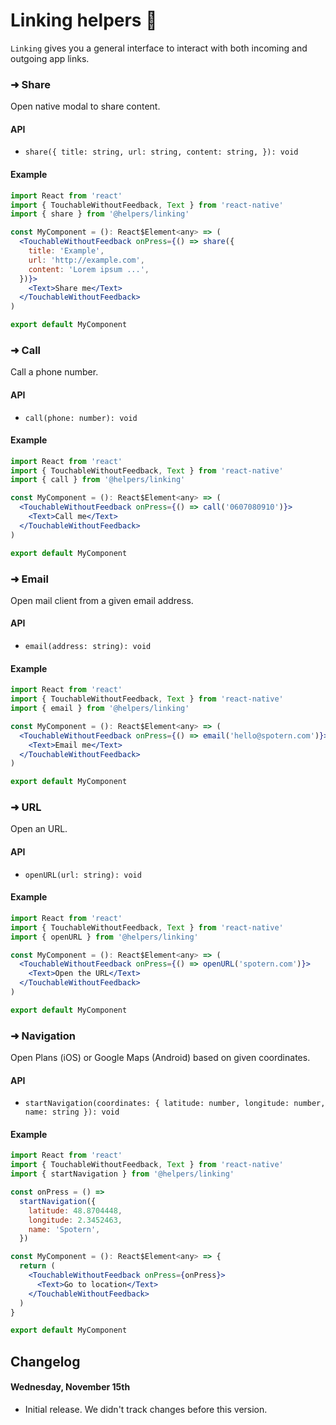 # Linking helpers 🔗

```Linking``` gives you a general interface to interact with both incoming and outgoing app links.

### ➜ Share

Open native modal to share content.

#### API

* ```share({ title: string, url: string, content: string, }): void```

#### Example

```jsx
import React from 'react'
import { TouchableWithoutFeedback, Text } from 'react-native'
import { share } from '@helpers/linking'

const MyComponent = (): React$Element<any> => (
  <TouchableWithoutFeedback onPress={() => share({
    title: 'Example',
    url: 'http://example.com',
    content: 'Lorem ipsum ...',
  })}>
    <Text>Share me</Text>
  </TouchableWithoutFeedback>
)

export default MyComponent
```

### ➜ Call

Call a phone number.

#### API

* ```call(phone: number): void```

#### Example

```jsx
import React from 'react'
import { TouchableWithoutFeedback, Text } from 'react-native'
import { call } from '@helpers/linking'

const MyComponent = (): React$Element<any> => (
  <TouchableWithoutFeedback onPress={() => call('0607080910')}>
    <Text>Call me</Text>
  </TouchableWithoutFeedback>
)

export default MyComponent
```

### ➜ Email

Open mail client from a given email address.

#### API

* ```email(address: string): void```

#### Example

```jsx
import React from 'react'
import { TouchableWithoutFeedback, Text } from 'react-native'
import { email } from '@helpers/linking'

const MyComponent = (): React$Element<any> => (
  <TouchableWithoutFeedback onPress={() => email('hello@spotern.com')}>
    <Text>Email me</Text>
  </TouchableWithoutFeedback>
)

export default MyComponent
```

### ➜ URL

Open an URL.

#### API

* ```openURL(url: string): void```

#### Example

```jsx
import React from 'react'
import { TouchableWithoutFeedback, Text } from 'react-native'
import { openURL } from '@helpers/linking'

const MyComponent = (): React$Element<any> => (
  <TouchableWithoutFeedback onPress={() => openURL('spotern.com')}>
    <Text>Open the URL</Text>
  </TouchableWithoutFeedback>
)

export default MyComponent
```

### ➜ Navigation

Open Plans (iOS) or Google Maps (Android) based on given coordinates.

#### API

* ```startNavigation(coordinates: { latitude: number, longitude: number, name: string }): void```

#### Example

```jsx
import React from 'react'
import { TouchableWithoutFeedback, Text } from 'react-native'
import { startNavigation } from '@helpers/linking'

const onPress = () =>
  startNavigation({
    latitude: 48.8704448,
    longitude: 2.3452463,
    name: 'Spotern',
  })

const MyComponent = (): React$Element<any> => {
  return (
    <TouchableWithoutFeedback onPress={onPress}>
      <Text>Go to location</Text>
    </TouchableWithoutFeedback>
  )
}

export default MyComponent
```

## Changelog
#### Wednesday, November 15th
- Initial release. We didn't track changes before this version.
